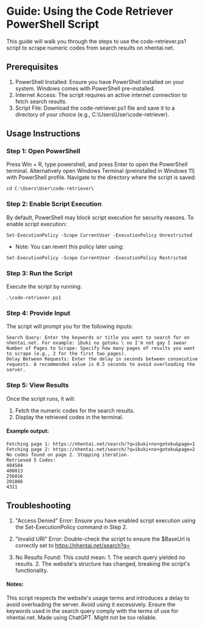 # Guide: Using the Code Retriever PowerShell Script

This guide will walk you through the steps to use the code-retriever.ps1 script to scrape numeric codes from search results on nhentai.net.

## Prerequisites

1. PowerShell Installed: Ensure you have PowerShell installed on your system. Windows comes with PowerShell pre-installed.
2. Internet Access: The script requires an active internet connection to fetch search results.
3. Script File: Download the code-retriever.ps1 file and save it to a directory of your choice (e.g., C:\Users\User\code-retriever\).

## Usage Instructions

### Step 1: Open PowerShell

Press Win + R, type powershell, and press Enter to open the PowerShell terminal. Alternatively open Windows Terminal (preinstalled in Windows 11) with PowerShell profile. Navigate to the directory where the script is saved:

`cd C:\Users\User\code-retriever\`

### Step 2: Enable Script Execution

By default, PowerShell may block script execution for security reasons. To enable script execution:

`Set-ExecutionPolicy -Scope CurrentUser -ExecutionPolicy Unrestricted`

- Note: You can revert this policy later using:

`Set-ExecutionPolicy -Scope CurrentUser -ExecutionPolicy Restricted`

### Step 3: Run the Script

Execute the script by running:

`.\code-retriever.ps1`

### Step 4: Provide Input

The script will prompt you for the following inputs:

```
Search Query: Enter the keywords or title you want to search for on nhentai.net. For example: ibuki no gotoku \ no I'm not gay I swear
Number of Pages to Scrape: Specify how many pages of results you want to scrape (e.g., 2 for the first two pages).
Delay Between Requests: Enter the delay in seconds between consecutive requests. A recommended value is 0.5 seconds to avoid overloading the server.
```

### Step 5: View Results

Once the script runs, it will:

1. Fetch the numeric codes for the search results.
2. Display the retrieved codes in the terminal.

#### Example output:

```
Fetching page 1: https://nhentai.net/search/?q=ibuki+no+gotoku&page=1
Fetching page 2: https://nhentai.net/search/?q=ibuki+no+gotoku&page=2
No codes found on page 2. Stopping iteration.
Retrieved 5 Codes:
404504
400813
256016
201866
4311
```

## Troubleshooting

1. "Access Denied" Error:
        Ensure you have enabled script execution using the Set-ExecutionPolicy command in Step 2.

2. "Invalid URI" Error:
        Double-check the script to ensure the $BaseUrl is correctly set to https://nhentai.net/search?q=

3. No Results Found:
        This could mean:
            1. The search query yielded no results.
            2. The website's structure has changed, breaking the script's functionality.

#### Notes:

This script respects the website's usage terms and introduces a delay to avoid overloading the server. Avoid using it excessively.
Ensure the keywords used in the search query comply with the terms of use for nhentai.net.
Made using ChatGPT. Might not be too reliable.
